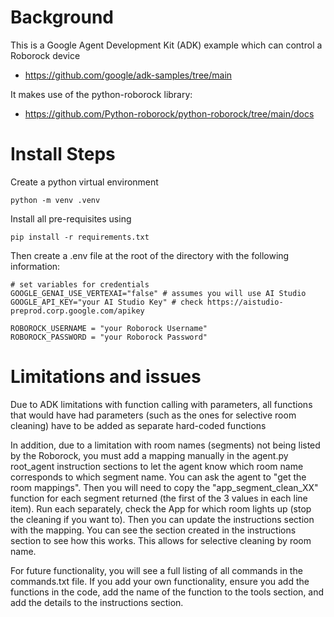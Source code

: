 # Background
This is a Google Agent Development Kit (ADK) example which can control a Roborock device
- https://github.com/google/adk-samples/tree/main

It makes use of the python-roborock library:
- https://github.com/Python-roborock/python-roborock/tree/main/docs

# Install Steps
Create a python virtual environment
```
python -m venv .venv
```

Install all pre-requisites using
```
pip install -r requirements.txt
```

Then create a .env file at the root of the directory with the following information:

```
# set variables for credentials
GOOGLE_GENAI_USE_VERTEXAI="false" # assumes you will use AI Studio
GOOGLE_API_KEY="your AI Studio Key" # check https://aistudio-preprod.corp.google.com/apikey

ROBOROCK_USERNAME = "your Roborock Username"
ROBOROCK_PASSWORD = "your Roborock Password"

```

# Limitations and issues
Due to ADK limitations with function calling with parameters, all functions that would have had parameters (such as the ones for selective room cleaning) have to be added as separate hard-coded functions

In addition, due to a limitation with room names (segments) not being listed by the Roborock, you must add a mapping manually in the agent.py root_agent instruction sections to let the agent know which room name corresponds to which segment name.  You can ask the agent to "get the room mappings".  Then you will need to copy the "app_segment_clean_XX" function for each segment returned (the first of the 3 values in each line item).  Run each separately, check the App for which room lights up (stop the cleaning if you want to).  Then you can update the instructions section with the mapping.  You can see the section created in the instructions section to see how this works.  This allows for selective cleaning by room name.

For future functionality, you will see a full listing of all commands in the commands.txt file.  If you add your own functionality, ensure you add the functions in the code, add the name of the function to the tools section, and add the details to the instructions section.
